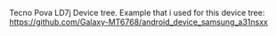 Tecno Pova LD7j Device tree.
Example that i used for this device tree: https://github.com/Galaxy-MT6768/android_device_samsung_a31nsxx
